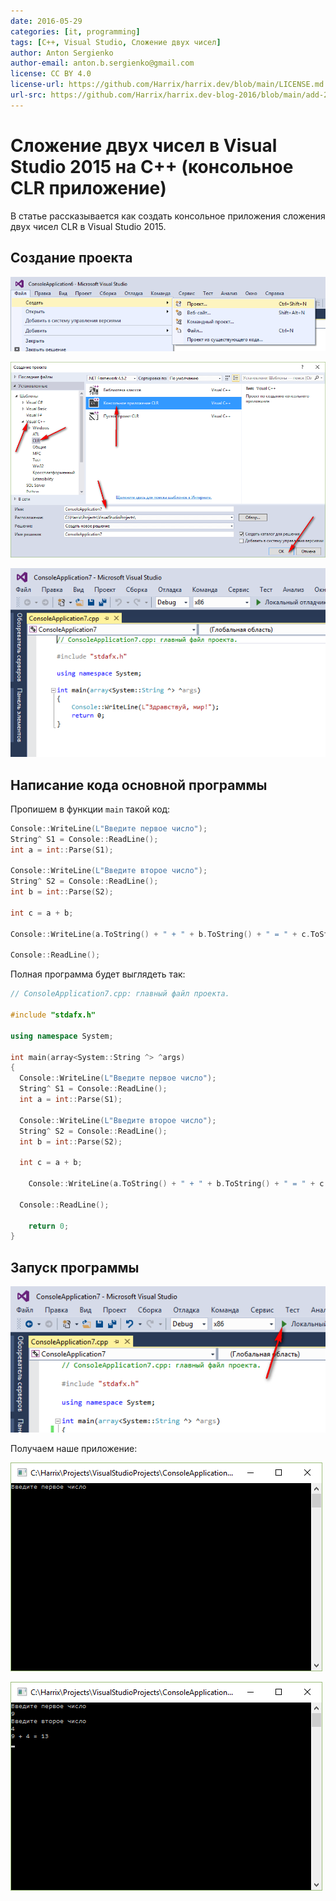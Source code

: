 ```yaml
---
date: 2016-05-29
categories: [it, programming]
tags: [C++, Visual Studio, Сложение двух чисел]
author: Anton Sergienko
author-email: anton.b.sergienko@gmail.com
license: CC BY 4.0
license-url: https://github.com/Harrix/harrix.dev/blob/main/LICENSE.md
url-src: https://github.com/Harrix/harrix.dev-blog-2016/blob/main/add-2-num-vs-2015-clr-console/add-2-num-vs-2015-clr-console.md
---
```


# Сложение двух чисел в Visual Studio 2015 на C++ (консольное CLR приложение)

В статье рассказывается как создать консольное приложения сложения двух чисел CLR в Visual Studio 2015.

## Создание проекта

![Создание нового проекта](img/new-project_01.png)

![Выбор типа нового проекта](img/new-project_02.png)

![Созданный проект](img/new-project_03.png)

## Написание кода основной программы

Пропишем в функции `main` такой код:

```cpp
Console::WriteLine(L"Введите первое число");
String^ S1 = Console::ReadLine();
int a = int::Parse(S1);

Console::WriteLine(L"Введите второе число");
String^ S2 = Console::ReadLine();
int b = int::Parse(S2);

int c = a + b;

Console::WriteLine(a.ToString() + " + " + b.ToString() + " = " + c.ToString());

Console::ReadLine();
```

Полная программа будет выглядеть так:

```cpp
// ConsoleApplication7.cpp: главный файл проекта.

#include "stdafx.h"

using namespace System;

int main(array<System::String ^> ^args)
{
  Console::WriteLine(L"Введите первое число");
  String^ S1 = Console::ReadLine();
  int a = int::Parse(S1);

  Console::WriteLine(L"Введите второе число");
  String^ S2 = Console::ReadLine();
  int b = int::Parse(S2);

  int c = a + b;

    Console::WriteLine(a.ToString() + " + " + b.ToString() + " = " + c.ToString());

  Console::ReadLine();

    return 0;
}
```

## Запуск программы

![Запуск программы](img/run.png)

Получаем наше приложение:

![Запущенное приложение](img/result_01.png)

![Результат выполнения программы](img/result_02.png)
